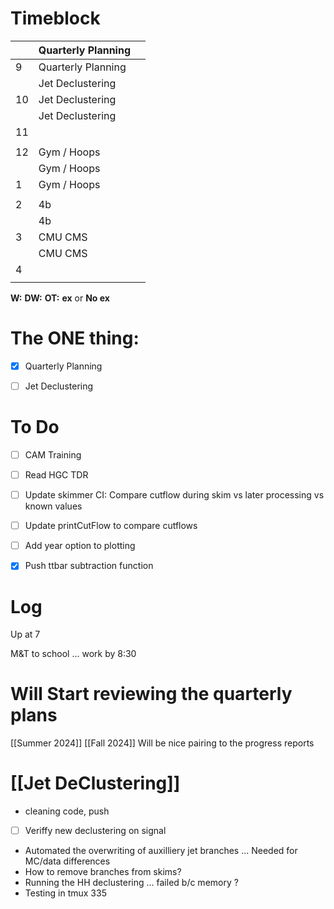 # Timeblock

|     | Quarterly Planning |     |
| --- | ------------------ | --- |
| 9   | Quarterly Planning |     |
|     | Jet Declustering   |     |
| 10  | Jet Declustering   |     |
|     | Jet Declustering   |     |
| 11  |                    |     |
|     |                    |     |
| 12  | Gym / Hoops        |     |
|     | Gym / Hoops        |     |
| 1   | Gym / Hoops        |     |
|     |                    |     |
| 2   | 4b                 |     |
|     | 4b                 |     |
| 3   | CMU CMS            |     |
|     | CMU CMS            |     |
| 4   |                    |     |
|     |                    |     |

**W:**
**DW:**
**OT:**
**ex** or **No ex**

# The ONE thing: 
- [x] Quarterly Planning 
- [ ] Jet Declustering


# To Do
- [ ] CAM Training
- [ ] Read HGC TDR
- [ ] Update skimmer CI: Compare cutflow during skim vs later processing vs known values
- [ ] Update printCutFlow to compare cutflows
- [ ] Add year option to plotting
- [x] Push ttbar subtraction function 


# Log

Up at 7 

M&T to school ... work by 8:30

# Will Start reviewing the quarterly plans
[[Summer 2024]]
[[Fall 2024]]
Will be nice pairing to the progress reports


# [[Jet DeClustering]]
- cleaning code, push
- [ ] Veriffy new declustering on signal
- Automated the overwriting of auxilliery jet branches ... Needed for MC/data differences
- How to remove branches from skims? 
- Running the HH declustering ... failed b/c memory ? 
- Testing in tmux 335

